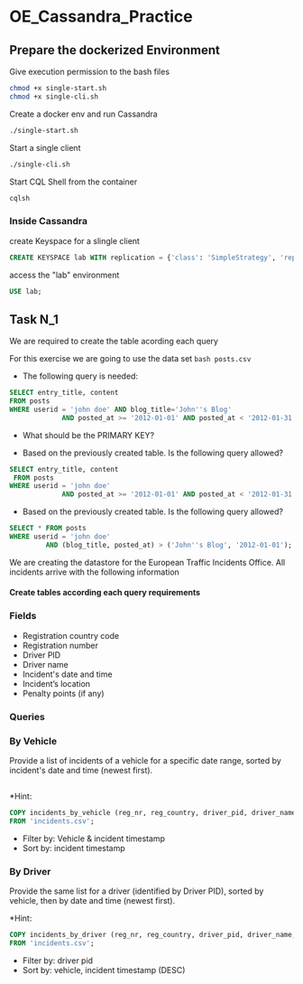 # OE_Cassandra_Practice

## Prepare the dockerized Environment

Give execution permission to the bash files
```bash
chmod +x single-start.sh
chmod +x single-cli.sh
```

Create a docker env and run Cassandra
```bash
./single-start.sh
```

Start a single client
``` bash
./single-cli.sh
```

Start CQL Shell from the container
``` bash
cqlsh
```

### Inside Cassandra

create Keyspace for a slingle client
``` sql
CREATE KEYSPACE lab WITH replication = {'class': 'SimpleStrategy', 'replication_factor': 1};
```
access the "lab" environment

```sql
USE lab;
```

## Task N_1

We are required to create the table acording each query 

For this exercise we are going to use the data set ```bash posts.csv ```

* The following query is needed:

```sql
SELECT entry_title, content 
FROM posts 
WHERE userid = 'john doe' AND blog_title='John''s Blog' 
             AND posted_at >= '2012-01-01' AND posted_at < '2012-01-31';

```
* What should be the PRIMARY KEY?

* Based on the previously created table. Is the following query allowed?

```sql
SELECT entry_title, content
 FROM posts 
WHERE userid = 'john doe' 
             AND posted_at >= '2012-01-01' AND posted_at < '2012-01-31';
```

* Based on the previously created table. Is the following query allowed?

```sql
SELECT * FROM posts 
WHERE userid = 'john doe' 
         AND (blog_title, posted_at) > ('John''s Blog', '2012-01-01');

```


We are creating the datastore for the European Traffic Incidents Office. All incidents arrive with the following information

#### Create tables according each query requirements

### Fields
* Registration country code
* Registration number
* Driver PID
* Driver name
* Incident's date and time
* Incident’s location
* Penalty points (if any)

### Queries

### By Vehicle

Provide a list of incidents of a vehicle for a specific date range, sorted by incident's date and time (newest first).

##

*Hint: 

```sql
COPY incidents_by_vehicle (reg_nr, reg_country, driver_pid, driver_name, incident_time, incident_location, penality_points) 
FROM 'incidents.csv';
```

* Filter by: Vehicle & incident timestamp
* Sort by: incident timestamp


### By Driver

Provide the same list for a driver (identified by Driver PID), sorted by vehicle, then by date and time (newest first).

*Hint: 

```sql
COPY incidents_by_driver (reg_nr, reg_country, driver_pid, driver_name, incident_time, incident_location, penality_points) 
FROM 'incidents.csv';
```

* Filter by: driver pid
* Sort by: vehicle, incident timestamp (DESC)



